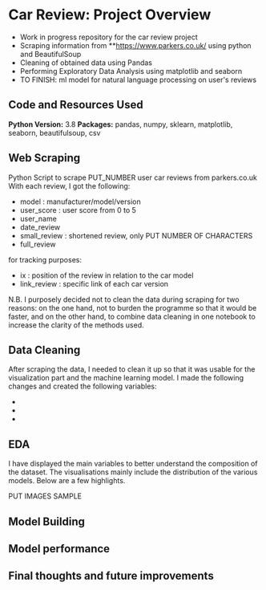 # Car Review: Project Overview
* Work in progress repository for the car review project
* Scraping information from **https://www.parkers.co.uk/ using python and BeautifulSoup
* Cleaning of obtained data using Pandas
* Performing Exploratory Data Analysis using matplotlib and seaborn
* TO FINISH: ml model for natural language processing on user's reviews 

## Code and Resources Used 
**Python Version:** 3.8 
**Packages:** pandas, numpy, sklearn, matplotlib, seaborn, beautifulsoup, csv 

## Web Scraping
Python Script to scrape PUT_NUMBER user car reviews from parkers.co.uk
With each review, I got the following:

* model : manufacturer/model/version
* user_score : user score from 0 to 5
* user_name 
* date_review 
* small_review : shortened review, only PUT NUMBER OF CHARACTERS
* full_review 

for tracking purposes: 
* ix : position of the review in relation to the car model
* link_review : specific link of each car version 

N.B. I purposely decided not to clean the data during scraping for two reasons: on the one hand, not to burden the programme so that it would be faster, and on the other hand, to combine data cleaning in one notebook to increase the clarity of the methods used.

## Data Cleaning
After scraping the data, I needed to clean it up so that it was usable for the visualization part and the machine learning model. 
I made the following changes and created the following variables:

*	
*	 
*	  

## EDA
I have displayed the main variables to better understand the composition of the dataset.
The visualisations mainly include the distribution of the various models.
Below are a few highlights. 

PUT IMAGES SAMPLE

## Model Building 


## Model performance

## Final thoughts and future improvements
